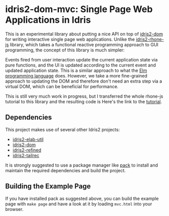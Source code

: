 # idris2-dom-mvc: Single Page Web Applications in Idris

This is an experimental library about putting a nice API on top
of [idris2-dom](https://github.com/stefan-hoeck/idris2-dom)
for writing interactive single page web applications.
Unlike the [idris2-rhone-js](https://github.com/stefan-hoeck/idris2-rhone-js)
library, which takes a functional reactive programming approach
to GUI programming, the concept of this library is much simpler:

Events fired from user interaction update the current application
state via pure functions, and the UI is updated according to
the current event and updated application state. This is a similar
approach to what the [Elm programming language](https://elm-lang.org/)
does. However, we take a more fine-grained approach to updating the DOM
and therefore don't need an extra step via a virtual DOM, which
can be beneficial for performance.

This is still very much work in progress, but I transferred the
whole rhone-js tutorial to this library and the resulting code is
Here's the link to the [tutorial](docs/src/Examples/Main.md).

## Dependencies

This project makes use of several other Idris2 projects:

* [idris2-elab-util](https://github.com/stefan-hoeck/idris2-elab-util)
* [idris2-dom](https://github.com/stefan-hoeck/idris2-dom)
* [idris2-refined](https://github.com/stefan-hoeck/idris2-refined)
* [idris2-tailrec](https://github.com/stefan-hoeck/idris2-tailrec)

It is strongly suggested to use
a package manager like [pack](https://github.com/stefan-hoeck/idris2-pack)
to install and maintain the required dependencies and build the project.

## Building the Example Page

If you have installed pack as suggested above,
you can build the example page with `make page` and have a look at
it by loading `mvc.html` into your browser.
